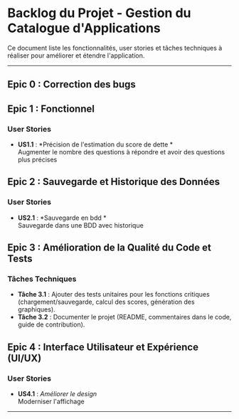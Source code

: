 # Backlog du Projet - Gestion du Catalogue d'Applications

Ce document liste les fonctionnalités, user stories et tâches techniques à réaliser pour améliorer et étendre l'application.

---

## Epic 0 : Correction des bugs 

## Epic 1 : Fonctionnel

### User Stories
- **US1.1** : *Précision de l'estimation du score de dette *  
  Augmenter le nombre des questions à répondre et avoir des questions plus précises

## Epic 2 : Sauvegarde et Historique des Données

### User Stories
- **US2.1** : *Sauvegarde en bdd *  
  Sauvegarde dans une BDD avec historique

## Epic 3 : Amélioration de la Qualité du Code et Tests

### Tâches Techniques
- **Tâche 3.1** : Ajouter des tests unitaires pour les fonctions critiques (chargement/sauvegarde, calcul des scores, génération des graphiques).
- **Tâche 3.2** : Documenter le projet (README, commentaires dans le code, guide de contribution).

## Epic 4 : Interface Utilisateur et Expérience (UI/UX)

### User Stories
- **US4.1** : *Améliorer le design*  
  Moderniser l'affichage

---
